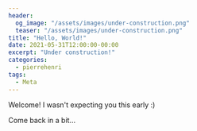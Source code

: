 ```yaml
---
header:
  og_image: "/assets/images/under-construction.png"
  teaser: "/assets/images/under-construction.png"
title: "Hello, World!"
date: 2021-05-31T12:00:00-00:00
excerpt: "Under construction!"
categories:
  - pierrehenri
tags:
  - Meta
---
```


Welcome! I wasn't expecting you this early :)

Come back in a bit...